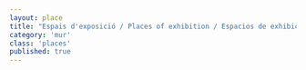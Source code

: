 ```yaml
---
layout: place
title: "Espais d'exposició / Places of exhibition / Espacios de exhibición"
category: 'mur'
class: 'places'
published: true
---
```

